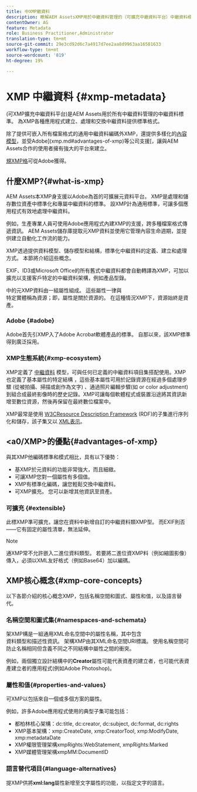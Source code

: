 ```yaml
---
title: 中XMP繼資料
description: 瞭解AEM AssetsXMP用於中繼資料管理的（可擴充中繼資料平台）中繼資料標準。 為XMP各種應用程式建立、處理和交換中繼資料提供標準格式。
contentOwner: AG
feature: Metadata
role: Business Practitioner,Administrator
translation-type: tm+mt
source-git-commit: 29e3cd92d6c7a4917d7ee2aa8d9963aa16581633
workflow-type: tm+mt
source-wordcount: '819'
ht-degree: 19%

---
```



# XMP 中繼資料 {#xmp-metadata}

(可XMP擴充中繼資料平台)是AEM Assets用於所有中繼資料管理的中繼資料標準。 為XMP各種應用程式建立、處理和交換中繼資料提供標準格式。

除了提供可嵌入所有檔案格式的通用中繼資料編碼外XMP，還提供多樣化的[內容模型](xmp.md#xmp-core-concepts)，並受Adobe](xmp.md#advantages-of-xmp)等公司支援[，讓與AEM Assets合作的使用者擁有強大的平台來建立。

[規XMP格](https://www.adobe.com/devnet/xmp.html)可從Adobe獲得。

## 什麼XMP?{#what-is-xmp}

AEM Assets本XMP身支援以Adobe為首的可擴展元資料平台。 XMP是處理和儲存數位資產中標準化和專屬中繼資料的標準。 設XMP計為通用標準，可讓多個應用程式有效地處理中繼資料。

例如，生產專業人員可使用Adobe應用程式內建XMP的支援，跨多種檔案格式傳遞資訊。 AEM Assets儲存庫提取元XMP資料並使用它管理內容生命週期，並提供建立自動化工作流的能力。

XMP透過提供資料模型、儲存模型和結構，標準化中繼資料的定義、建立和處理方式。 本節將介紹這些概念。

EXIF、ID3或Microsoft Office的所有舊式中繼資料都會自動轉譯為XMP，可加以擴充以支援客戶特定的中繼資料架構，例如產品型錄。

中的元XMP資料由一組屬性組成。 這些屬性一律與\
特定實體稱為資源；即，屬性是關於資源的。 在這種情況XMP下，資源始終是資產。

### Adobe {#adobe}

Adobe首先引XMP入了Adobe Acrobat軟體產品的標準。 自那以來，該XMP標準得到廣泛採用。

### XMP生態系統{#xmp-ecosystem}

XMP定義了 [中繼資料](https://en.wikipedia.org/wiki/Metadata) 模型，可與任何已定義的中繼資料項目集搭配使用。XMP也定義了基本屬性的特定結構 [](https://en.wikipedia.org/wiki/XML_schema) ，這些基本屬性可用於記錄資源在經過多個處理步驟 (從被拍攝、掃描或創作為文字) 、通過照片編輯步驟(如 [](https://en.wikipedia.org/wiki/Image_scanner)[](https://en.wikipedia.org/wiki/Cropping_%28image%29) or color adjustment)到組合成最終影像時的歷史記錄。XMP可讓每個軟體程式或裝置沿途將其資訊新增至數位資源，然後再保留在最終數位檔案中。

XMP最常是使用 [W3C](https://en.wikipedia.org/wiki/World_Wide_Web_Consortium)[Resource Description Framework](https://en.wikipedia.org/wiki/Resource_Description_Framework) (RDF)的子集進行序列化和儲存，該子集又以 [XML表示](https://en.wikipedia.org/wiki/XML)。

## &lt;a0/XMP>的優點{#advantages-of-xmp}

與其XMP他編碼標準和模式相比，具有以下優勢：

* 基XMP於元資料的功能非常強大，而且細緻。
* 可讓XMP您對一個屬性有多個值。
* XMP有標準化編碼，讓您輕鬆交換中繼資料。
* 可XMP擴充。 您可以新增其他資訊至資產。

### 可擴充 {#extensible}

此標XMP準可擴充，讓您在資料中新增自訂的中繼資料類XMP型。 而EXIF則否——它有固定的屬性清單，無法延伸。

>[!NOTE]
>
>通XMP常不允許嵌入二進位資料類型。 若要將二進位資XMP料（例如縮圖影像）傳入，必須以XML友好格式（例如Base64）加以編碼。

## XMP核心概念{#xmp-core-concepts}

以下各節介紹的核心概念XMP，包括名稱空間和圖式、屬性和值，以及語言替代。

### 名稱空間和圖式集{#namespaces-and-schemata}

架XMP構是一組通用XML命名空間中的屬性名稱，其中包含\
資料類型和描述性資訊。 架構XMP由其XML命名空間URI標識。 使用名稱空間可防止名稱相同但含義不同之不同結構中屬性之間的衝突。

例如，兩個獨立設計結構中的&#x200B;**Creator**&#x200B;屬性可能代表資產的建立者，也可能代表資產建立者的應用程式(例如Adobe Photoshop)。

### 屬性和值{#properties-and-values}

可XMP以包括來自一個或多個方案的屬性。

例如，許多Adobe應用程式使用的典型子集可能包括：

* 都柏林核心架構：dc:title, dc:creator, dc:subject, dc:format, dc:rights
* XMP基本架構：xmp:CreateDate, xmp:CreatorTool, xmp:ModifyDate, xmp:metadataDate
* XMP權限管理架構xmpRights:WebStatement, xmpRights:Marked
* XMP媒體管理架構xmpMM:DocumentID

### 語言替代項目{#language-alternatives}

提XMP供將&#x200B;**xml:lang**&#x200B;屬性新增至文字屬性的功能，以指定文字的語言。

